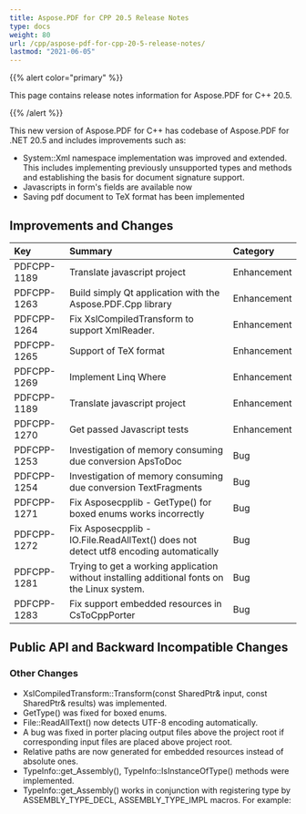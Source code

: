 ```yaml
---
title: Aspose.PDF for CPP 20.5 Release Notes
type: docs
weight: 80
url: /cpp/aspose-pdf-for-cpp-20-5-release-notes/
lastmod: "2021-06-05"
---
```


{{% alert color="primary" %}}

This page contains release notes information for Aspose.PDF for C++ 20.5.

{{% /alert %}}

This new version of Aspose.PDF for C++ has codebase of Aspose.PDF for .NET 20.5 and includes improvements such as:

 * System::Xml namespace implementation was improved and extended. This includes implementing previously unsupported types and methods and establishing the basis for document signature support.
 * Javascripts in form's fields are available now
 * Saving pdf document to TeX format has been implemented

## **Improvements and Changes**

|**Key**|**Summary**|**Category**|
| :- | :- | :- |
|PDFCPP-1189|Translate javascript project|Enhancement|
|PDFCPP-1263|Build simply Qt application with the Aspose.PDF.Cpp library|Enhancement|
|PDFCPP-1264|Fix XslCompiledTransform to support XmlReader.|Enhancement|
|PDFCPP-1265|Support of TeX format|Enhancement|
|PDFCPP-1269|Implement Linq Where	|Enhancement|
|PDFCPP-1189|Translate javascript project	|Enhancement|
|PDFCPP-1270|Get passed Javascript tests|Enhancement|
|PDFCPP-1253|Investigation of memory consuming due conversion ApsToDoc|Bug|
|PDFCPP-1254|Investigation of memory consuming due conversion TextFragments|Bug|
|PDFCPP-1271|Fix Asposecpplib - GetType() for boxed enums works incorrectly|Bug|
|PDFCPP-1272|Fix Asposecpplib - IO.File.ReadAllText() does not detect utf8 encoding automatically|Bug|
|PDFCPP-1281|Trying to get a working application without installing additional fonts on the Linux system.|Bug|
|PDFCPP-1283|Fix support embedded resources in CsToCppPorter|Bug|

## **Public API and Backward Incompatible Changes**

### **Other Changes**

 * XslCompiledTransform::Transform(const SharedPtr<XmlReader>& input, const SharedPtr<XmlWriter>& results) was implemented.
 * GetType() was fixed for boxed enums.
 * File::ReadAllText() now detects UTF-8 encoding automatically.
 * A bug was fixed in porter placing output files above the project root if corresponding input files are placed above project root.
 * Relative paths are now generated for embedded resources instead of absolute ones.
 * TypeInfo::get_Assembly(), TypeInfo::IsInstanceOfType() methods were implemented.
 * TypeInfo::get_Assembly() works in conjunction with registering type by ASSEMBLY_TYPE_DECL, ASSEMBLY_TYPE_IMPL macros. For example:
